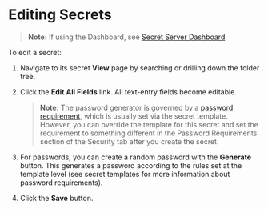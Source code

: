 [title]: # (Editing Secrets)
[tags]: # (XXX)
[priority]: # (30)

# Editing Secrets

> **Note:** If using the Dashboard, see [Secret Server Dashboard](#secret-server-dashboard).

To edit a secret:

1. Navigate to its secret **View** page by searching or drilling down the folder tree.

1. Click the **Edit** **All Fields** link. All text-entry fields become editable.

   > **Note:** The password generator is governed by a [password requirement](#template-password-requirements), which is usually set via the secret template. However, you can override the template for this secret and set the requirement to something different in the Password Requirements section of the Security tab after you create the secret.

1. For passwords, you can create a random password with the **Generate** button. This generates a password according to the rules set at the template level (see secret templates for more information about password requirements).

1. Click the **Save** button.

